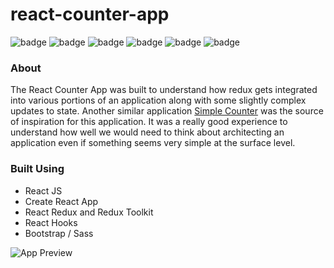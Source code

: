 # react-counter-app
![badge](https://img.shields.io/badge/keyword-create--react--app-blue)
![badge](https://img.shields.io/badge/keyword-state--management-blue)
![badge](https://img.shields.io/badge/keyword-redux-blue)
![badge](https://img.shields.io/badge/keyword-color--picker-blue)
![badge](https://img.shields.io/badge/keyword-counter--app-blue)
![badge](https://img.shields.io/badge/keyword-redux--toolkit-blue)

### About
The React Counter App was built to understand how redux gets integrated into various portions of an application along with some slightly complex updates to state. Another similar application [Simple Counter](https://simplecounter.app/) was the source of inspiration for this application. It was a really good experience to understand how well we would need to think about architecting an application even if something seems very simple at the surface level.

### Built Using
- React JS
- Create React App
- React Redux and Redux Toolkit
- React Hooks
- Bootstrap / Sass

![App Preview](https://raw.githubusercontent.com/sricharankrishnan/react-counter-app/master/public/app-preview.gif?token=GHSAT0AAAAAAB6BEBJGC2AP4FJBJR7BNMIOY6VDMSA)
